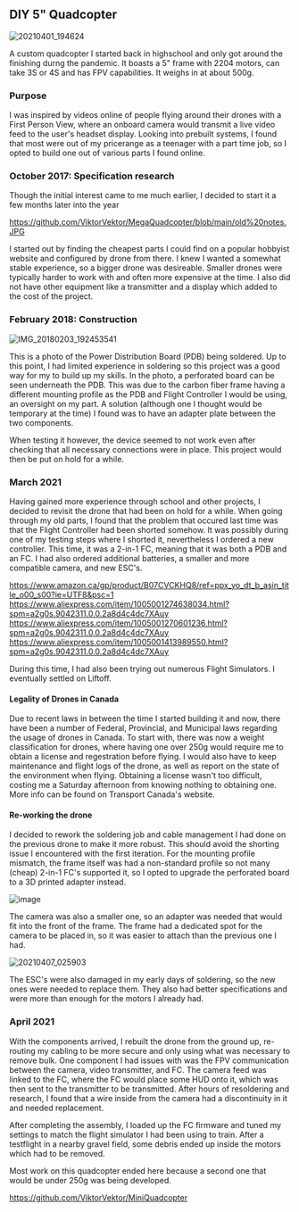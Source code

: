 ## DIY 5" Quadcopter

![20210401_194624](https://user-images.githubusercontent.com/41247872/132404828-29ebfa25-84eb-4e06-8d28-a14132a3620d.jpg)

A custom quadcopter I started back in highschool and only got around the finishing durng the pandemic. It boasts a 5" frame with 2204 motors, can take 3S or 4S and has FPV capabilities. It weighs in at about 500g.

### Purpose

I was inspired by videos online of people flying around their drones with a First Person View, where an onboard camera would transmit a live video feed to the user's headset display. Looking into prebuilt systems, I found that most were out of my pricerange as a teenager with a part time job, so I opted to build one out of various parts I found online.

### October 2017: Specification research

Though the initial interest came to me much earlier, I decided to start it a few months later into the year

https://github.com/ViktorVektor/MegaQuadcopter/blob/main/old%20notes.JPG

I started out by finding the cheapest parts I could find on a popular hobbyist website and configured by drone from there. I knew I wanted a somewhat stable experience, so a bigger drone was desireable. Smaller drones were typically harder to work with and often more expensive at the time. I also did not have other equipment like a transmitter and a display which added to the cost of the project.

### February 2018: Construction

![IMG_20180203_192453541](https://user-images.githubusercontent.com/41247872/132406325-87d19927-6211-442c-82c1-b1f88757244e.jpg)

This is a photo of the Power Distribution Board (PDB) being soldered. Up to this point, I had limited experience in soldering so this project was a good way for my to build up my skills. In the photo, a perforated board can be seen underneath the PDB. This was due to the carbon fiber frame having a different mounting profile as the PDB and Flight Controller I would be using, an oversight on my part. A solution (although one I thought would be temporary at the time) I found was to have an adapter plate between the two components.

When testing it however, the device seemed to not work even after checking that all necessary connections were in place. This project would then be put on hold for a while.

### March 2021

Having gained more experience through school and other projects, I decided to revisit the drone that had been on hold for a while. When going through my old parts, I found that the problem that occured last time was that the Flight Controller had been shorted somehow. It was possibly during one of my testing steps where I shorted it, nevertheless I ordered a new controller. This time, it was a 2-in-1 FC, meaning that it was both a PDB and an FC. I had also ordered additional batteries, a smaller and more compatible camera, and new ESC's.

https://www.amazon.ca/gp/product/B07CVCKHQ8/ref=ppx_yo_dt_b_asin_title_o00_s00?ie=UTF8&psc=1
https://www.aliexpress.com/item/1005001274638034.html?spm=a2g0s.9042311.0.0.2a8d4c4dc7XAuy
https://www.aliexpress.com/item/1005001270601236.html?spm=a2g0s.9042311.0.0.2a8d4c4dc7XAuy
https://www.aliexpress.com/item/1005001413989550.html?spm=a2g0s.9042311.0.0.2a8d4c4dc7XAuy

During this time, I had also been trying out numerous Flight Simulators. I eventually settled on Liftoff.

#### Legality of Drones in Canada

Due to recent laws in between the time I started building it and now, there have been a number of Federal, Provincial, and Municipal laws regarding the usage of drones in Canada. To start with, there was now a weight classification for drones, where having one over 250g would require me to obtain a license and regestration before flying. I would also have to keep maintenance and flight logs of the drone, as well as report on the state of the environment when flying. Obtaining a license wasn't too difficult, costing me a Saturday afternoon from knowing nothing to obtaining one. More info can be found on Transport Canada's website.

#### Re-working the drone

I decided to rework the soldering job and cable management I had done on the previous drone to make it more robust. This should avoid the shorting issue I encountered with the first iteration. For the mounting profile mismatch, the frame itself was had a non-standard profile so not many (cheap) 2-in-1 FC's supported it, so I opted to upgrade the perforated board to a 3D printed adapter instead. 

![image](https://user-images.githubusercontent.com/41247872/132408862-8abd48eb-1921-4ee1-90a4-99662816a149.png)

The camera was also a smaller one, so an adapter was needed that would fit into the front of the frame. The frame had a dedicated spot for the camera to be placed in, so it was easier to attach than the previous one I had.

![20210407_025903](https://user-images.githubusercontent.com/41247872/132409037-fbee6419-af85-4c80-be75-ada1abe75422.jpg)

The ESC's were also damaged in my early days of soldering, so the new ones were needed to replace them. They also had better specifications and were more than enough for the motors I already had.

### April 2021

With the components arrived, I rebuilt the drone from the ground up, re-routing my cabling to be more secure and only using what was necessary to remove bulk. One component I had issues with was the FPV communication between the camera, video transmitter, and FC. The camera feed was linked to the FC, where the FC would place some HUD onto it, which was then sent to the transmitter to be transmitted. After hours of resoldering and research, I found that a wire inside from the camera had a discontinuity in it and needed replacement.

After completing the assembly, I loaded up the FC firmware and tuned my settings to match the flight simulator I had been using to train. After a testflight in a nearby gravel field, some debris ended up inside the motors which had to be removed.

Most work on this quadcopter ended here because a second one that would be under 250g was being developed.

https://github.com/ViktorVektor/MiniQuadcopter
